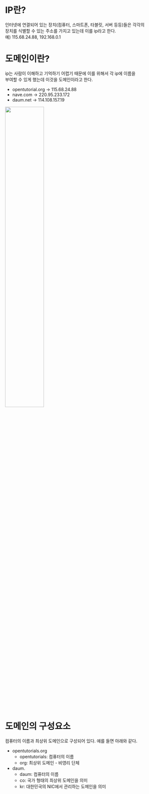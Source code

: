 # IP란?   
인터넷에 연결되어 있는 장치(컴퓨터, 스마트폰, 타블릿, 서버 등등)들은 각각의   
장치를 식별할 수 있는 주소를 가지고 있는데 이를 ip라고 한다.   
예) 115.68.24.88, 192.168.0.1

# 도메인이란?
ip는 사람이 이해하고 기억하기 어렵기 때문에 이를 위해서 각 ip에 이름을  
부여할 수 있게 했는데 이것을 도메인이라고 한다.   
- opentutorial.org -> 115.68.24.88
- nave.com -> 220.95.233.172
- daum.net -> 114.108.157.19
<img src="https://user-images.githubusercontent.com/33191974/159227484-09f41bd2-785d-4130-a8e2-b8e6ade8d884.png" width="50%" height="50%"/>    

# 도메인의 구성요소
컴퓨터의 이름과 최상위 도메인으로 구성되어 있다. 예를 들면 아래와 같다.   
- opentutorials.org
   - opentutorials: 컴퓨터의 이름
   - org: 최상위 도메인 - 비영리 단체
- daum.
   - daum: 컴퓨터의 이름
   - co: 국가 형태의 최상위 도메인을 의미
   - kr: 대한민국의 NIC에서 관리하는 도메인을 의미
























